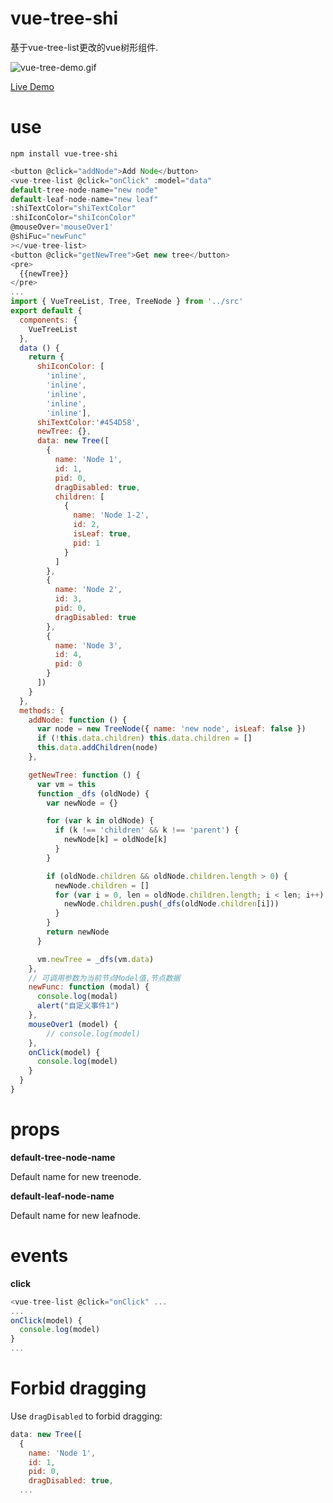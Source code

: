 # vue-tree-shi
基于vue-tree-list更改的vue树形组件.

![vue-tree-demo.gif](https://raw.githubusercontent.com/ParadeTo/vue-tree-list/master/img/demo.gif)

[Live Demo](http://paradeto.com/vue-tree-list/)

# use
``npm install vue-tree-shi``

```javascript
<button @click="addNode">Add Node</button>
<vue-tree-list @click="onClick" :model="data" 
default-tree-node-name="new node" 
default-leaf-node-name="new leaf"
:shiTextColor="shiTextColor"
:shiIconColor="shiIconColor" 
@mouseOver='mouseOver1'
@shiFuc="newFunc"
></vue-tree-list>
<button @click="getNewTree">Get new tree</button>
<pre>
  {{newTree}}
</pre>
...
import { VueTreeList, Tree, TreeNode } from '../src'
export default {
  components: {
    VueTreeList
  },
  data () {
    return {
      shiIconColor: [
        'inline',
        'inline',
        'inline',
        'inline',
        'inline'],
      shiTextColor:'#454D58',
      newTree: {},
      data: new Tree([
        {
          name: 'Node 1',
          id: 1,
          pid: 0,
          dragDisabled: true,
          children: [
            {
              name: 'Node 1-2',
              id: 2,
              isLeaf: true,
              pid: 1
            }
          ]
        },
        {
          name: 'Node 2',
          id: 3,
          pid: 0,
          dragDisabled: true
        },
        {
          name: 'Node 3',
          id: 4,
          pid: 0
        }
      ])
    }
  },
  methods: {
    addNode: function () {
      var node = new TreeNode({ name: 'new node', isLeaf: false })
      if (!this.data.children) this.data.children = []
      this.data.addChildren(node)
    },

    getNewTree: function () {
      var vm = this
      function _dfs (oldNode) {
        var newNode = {}

        for (var k in oldNode) {
          if (k !== 'children' && k !== 'parent') {
            newNode[k] = oldNode[k]
          }
        }

        if (oldNode.children && oldNode.children.length > 0) {
          newNode.children = []
          for (var i = 0, len = oldNode.children.length; i < len; i++) {
            newNode.children.push(_dfs(oldNode.children[i]))
          }
        }
        return newNode
      }

      vm.newTree = _dfs(vm.data)
    },
    // 可调用参数为当前节点Model值,节点数据
    newFunc: function (modal) {
      console.log(modal)
      alert("自定义事件1")
    },
    mouseOver1 (model) {
        // console.log(model)
    },
    onClick(model) {
      console.log(model)
    }
  }
}
```

# props
**default-tree-node-name**
 
 Default name for new treenode.

**default-leaf-node-name**

Default name for new leafnode.

# events
**click**

```javascript
<vue-tree-list @click="onClick" ...
...
onClick(model) {
  console.log(model)
}
...
```

# Forbid dragging
Use `dragDisabled` to forbid dragging:
```javascript
data: new Tree([
  {
    name: 'Node 1',
    id: 1,
    pid: 0,
    dragDisabled: true,
  ...
```

